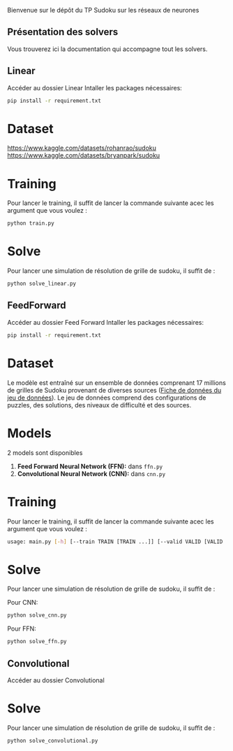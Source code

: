 Bienvenue sur le dépôt du TP Sudoku sur les réseaux de neurones

## Présentation des solvers

Vous trouverez ici la documentation qui accompagne tout les solvers.


## Linear

Accéder au dossier Linear
Intaller les packages nécessaires: 

```bash
pip install -r requirement.txt
```
# Dataset

https://www.kaggle.com/datasets/rohanrao/sudoku
https://www.kaggle.com/datasets/bryanpark/sudoku

# Training


Pour lancer le training, il suffit de lancer la commande suivante acec les argument que vous voulez :

```bash
python train.py
```

# Solve

Pour lancer une simulation de résolution de grille de sudoku, il suffit de :

```bash
python solve_linear.py
```


## FeedForward

Accéder au dossier Feed Forward
Intaller les packages nécessaires: 

```bash
pip install -r requirement.txt
```

# Dataset

Le modèle est entraîné sur un ensemble de données comprenant 17 millions de grilles de Sudoku provenant de diverses sources ([Fiche de données du jeu de données](https://huggingface.co/datasets/Ritvik19/Sudoku-Dataset)). Le jeu de données comprend des configurations de puzzles, des solutions, des niveaux de difficulté et des sources.

# Models

2 models sont disponibles

1. **Feed Forward Neural Network (FFN):** dans `ffn.py`
2. **Convolutional Neural Network (CNN):** dans `cnn.py`

# Training


Pour lancer le training, il suffit de lancer la commande suivante acec les argument que vous voulez :

```bash
usage: main.py [-h] [--train TRAIN [TRAIN ...]] [--valid VALID [VALID ...]] [--model-load MODEL_LOAD] [--model-save MODEL_SAVE] [--model-type MODEL_TYPE][--num-delete NUM_DELETE] [--epochs EPOCHS] [--batch-size BATCH_SIZE] [--resume]
```

# Solve

Pour lancer une simulation de résolution de grille de sudoku, il suffit de :

Pour CNN:
```bash
python solve_cnn.py
```
Pour FFN:
```bash
python solve_ffn.py
```

## Convolutional

Accéder au dossier Convolutional

# Solve

Pour lancer une simulation de résolution de grille de sudoku, il suffit de :

```bash
python solve_convolutional.py
```

